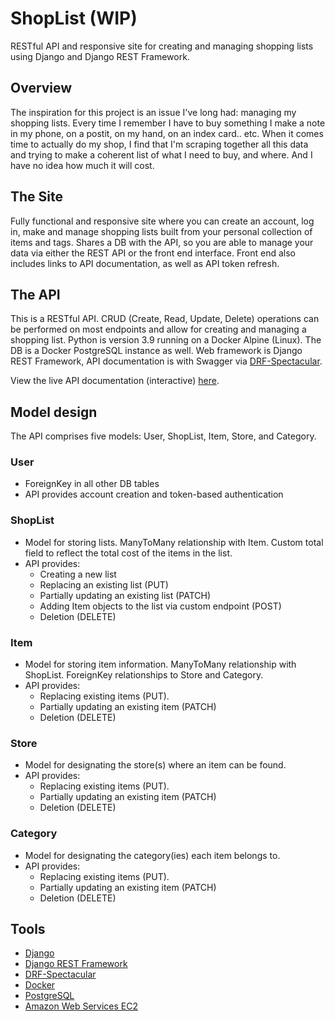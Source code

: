 # ShopList (WIP)

RESTful API and responsive site for creating and managing shopping lists using Django and Django REST Framework. 

## Overview

The inspiration for this project is an issue I've long had: managing my shopping lists. Every time I remember I have to buy something I make a note in my phone, on a postit, on my hand, on an index card.. etc. When it comes time to actually do my shop, I find that I'm scraping together all this data and trying to make a coherent list of what I need to buy, and where. And I have no idea how much it will cost. 

## The Site

Fully functional and responsive site where you can create an account, log in, make and manage shopping lists built from your personal collection of items and tags. Shares a DB with the API, so you are able to manage your data via either the REST API or the front end interface. Front end also includes links to API documentation, as well as API token refresh.

## The API

This is a RESTful API. CRUD (Create, Read, Update, Delete) operations can be performed on most endpoints and allow for creating and managing a shopping list. Python is version 3.9 running on a Docker Alpine (Linux). The DB is a Docker PostgreSQL instance as well. Web framework is Django REST Framework, API documentation is with Swagger via [DRF-Spectacular](https://drf-spectacular.readthedocs.io/en/latest/).

View the live API documentation (interactive) [here](http://ec2-54-221-108-20.compute-1.amazonaws.com/api/docs/).

## Model design

The API comprises five models: User, ShopList, Item, Store, and Category. 

### User
- ForeignKey in all other DB tables
- API provides account creation and token-based authentication 

### ShopList
- Model for storing lists. ManyToMany relationship with Item. Custom total field to reflect the total cost of the items in the list.
- API provides:
  - Creating a new list
  - Replacing an existing list (PUT)
  - Partially updating an existing list (PATCH)
  - Adding Item objects to the list via custom endpoint (POST)
  - Deletion (DELETE)
  
### Item
- Model for storing item information. ManyToMany relationship with ShopList. ForeignKey relationships to Store and Category.
- API provides:
  - Replacing existing items (PUT).
  - Partially updating an existing item (PATCH)
  - Deletion (DELETE)
  
### Store
- Model for designating the store(s) where an item can be found. 
- API provides:
  - Replacing existing items (PUT).
  - Partially updating an existing item (PATCH)
  - Deletion (DELETE)
  
### Category
- Model for designating the category(ies) each item belongs to. 
- API provides:
  - Replacing existing items (PUT).
  - Partially updating an existing item (PATCH)
  - Deletion (DELETE)
  
  
 ## Tools
 - [Django](https://www.djangoproject.com/)
 - [Django REST Framework](https://www.django-rest-framework.org/)
 - [DRF-Spectacular](https://drf-spectacular.readthedocs.io/en/latest/)
 - [Docker](https://www.docker.com/)
 - [PostgreSQL](https://www.postgresql.org/)
 - [Amazon Web Services EC2](https://aws.amazon.com/ec2/)
 
